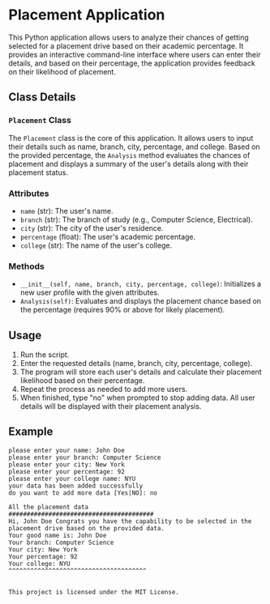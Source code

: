 # Placement Application

This Python application allows users to analyze their chances of getting selected for a placement drive based on their academic percentage. It provides an interactive command-line interface where users can enter their details, and based on their percentage, the application provides feedback on their likelihood of placement.

## Class Details

### `Placement` Class
The `Placement` class is the core of this application. It allows users to input their details such as name, branch, city, percentage, and college. Based on the provided percentage, the `Analysis` method evaluates the chances of placement and displays a summary of the user's details along with their placement status.

### Attributes
- `name` (str): The user's name.
- `branch` (str): The branch of study (e.g., Computer Science, Electrical).
- `city` (str): The city of the user's residence.
- `percentage` (float): The user's academic percentage.
- `college` (str): The name of the user's college.

### Methods
- `__init__(self, name, branch, city, percentage, college)`: Initializes a new user profile with the given attributes.
- `Analysis(self)`: Evaluates and displays the placement chance based on the percentage (requires 90% or above for likely placement).

## Usage

1. Run the script.
2. Enter the requested details (name, branch, city, percentage, college).
3. The program will store each user's details and calculate their placement likelihood based on their percentage.
4. Repeat the process as needed to add more users.
5. When finished, type "no" when prompted to stop adding data. All user details will be displayed with their placement analysis.

## Example

```plaintext
please enter your name: John Doe
please enter your branch: Computer Science
please enter your city: New York
please enter your percentage: 92
please enter your college name: NYU
your data has been added successfully
do you want to add more data [Yes|NO]: no

All the placement data
########################################
Hi, John Doe Congrats you have the capability to be selected in the placement drive based on the provided data.
Your good name is: John Doe
Your branch: Computer Science
Your city: New York
Your percentage: 92
Your college: NYU
^^^^^^^^^^^^^^^^^^^^^^^^^^^^^^^^^^^^^^


This project is licensed under the MIT License.


